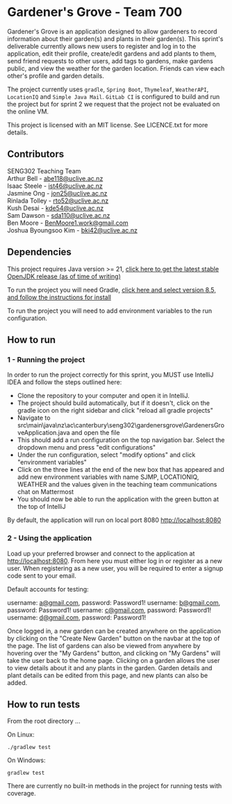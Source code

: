 # Gardener's Grove - Team 700

Gardener's Grove is an application designed to allow gardeners to record information about their garden(s) and plants 
in their garden(s). This sprint's deliverable currently allows new users to register and log in to the application, 
edit their profile, create/edit gardens and add plants to them, send friend requests to other users, 
add tags to gardens, make gardens public, and view the weather for the garden location. Friends can view each other's 
profile and garden details.

The project currently uses ```gradle```, ```Spring Boot```, ```Thymeleaf```, ```WeatherAPI```, ```LocationIQ``` and ```Simple Java Mail```.
```GitLab CI``` is configured to build and run the project but for sprint 2 we request that the project not be 
evaluated on the online VM.

This project is licensed with an MIT license. See LICENCE.txt for more details.

## Contributors
SENG302 Teaching Team\
Arthur Bell - abe118@uclive.ac.nz\
Isaac Steele - ist46@uclive.ac.nz\
Jasmine Ong - jon25@uclive.ac.nz\
Rinlada Tolley - rto52@uclive.ac.nz\
Kush Desai - kde54@uclive.ac.nz\
Sam Dawson - sda110@uclive.ac.nz\
Ben Moore - BenMoore1.work@gmail.com\
Joshua Byoungsoo Kim - bki42@uclive.ac.nz


## Dependencies
This project requires Java version >= 21, [click here to get the latest stable OpenJDK release (as of time of writing)](https://jdk.java.net/21/)

To run the project you will need Gradle, [click here and select version 8.5, and follow the instructions for install](https://gradle.org/releases/)

To run the project you will need to add environment variables to the run configuration.

## How to run
### 1 - Running the project

In order to run the project correctly for this sprint, you MUST use IntelliJ IDEA and follow the steps outlined here:

- Clone the repository to your computer and open it in IntelliJ.
- The project should build automatically, but if it doesn't, click on the gradle icon on the right sidebar and click "reload all gradle projects"
- Navigate to src\main\java\nz\ac\canterbury\seng302\gardenersgrove\GardenersGroveApplication.java and open the file
- This should add a run configuration on the top navigation bar. Select the dropdown menu and press "edit configurations"
- Under the run configuration, select "modify options" and click "environment variables"
- Click on the three lines at the end of the new box that has appeared and add new environment variables with name SJMP, LOCATIONIQ, WEATHER and the values given in the teaching team communications chat on Mattermost
- You should now be able to run the application with the green button at the top of IntelliJ

By default, the application will run on local port 8080 [http://localhost:8080](http://localhost:8080)

### 2 - Using the application
Load up your preferred browser and connect to the application at [http://localhost:8080](http://localhost:8080). From here you must either
log in or register as a new user. When registering as a new user, you will be required to enter a signup code sent to 
your email.

Default accounts for testing:

username: a@gmail.com, password: Password1!
username: b@gmail.com, password: Password1!
username: c@gmail.com, password: Password1!
username: d@gmail.com, password: Password1!

Once logged in, a new garden can be created anywhere on the application by clicking on the "Create New Garden" button 
on the navbar at the top of the page. The list of gardens can also be viewed from anywhere by hovering over the 
"My Gardens" button, and clicking on "My Gardens" will take the user back to the home page. Clicking on a garden 
allows the user to view details about it and any plants in the garden. Garden details and plant details can be edited 
from this page, and new plants can also be added.

## How to run tests
From the root directory ...

On Linux:
```
./gradlew test
```

On Windows:
```
gradlew test
```

There are currently no built-in methods in the project for running tests with coverage.